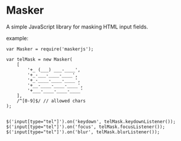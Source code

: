 # Masker
A simple JavaScript library for masking HTML input fields.


example:

```
var Masker = require('maskerjs');

var telMask = new Masker(
    [
        '+_ (___) ___-____',
        '+_-___-____-____',
        '+_-____-____-____',
        '+__-____-____-____',
        '+___-____-____-____'
    ],
    /^[0-9]$/ // allowed chars
);


$('input[type="tel"]').on('keydown', telMask.keydownListener());
$('input[type="tel"]').on('focus', telMask.focusListener());
$('input[type="tel"]').on('blur', telMask.blurListener());
```

